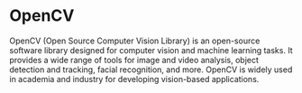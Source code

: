 # OpenCV
OpenCV (Open Source Computer Vision Library) is an open-source software library designed for computer vision and machine learning tasks. It provides a wide range of tools for image and video analysis, object detection and tracking, facial recognition, and more. OpenCV is widely used in academia and industry for developing vision-based applications.
